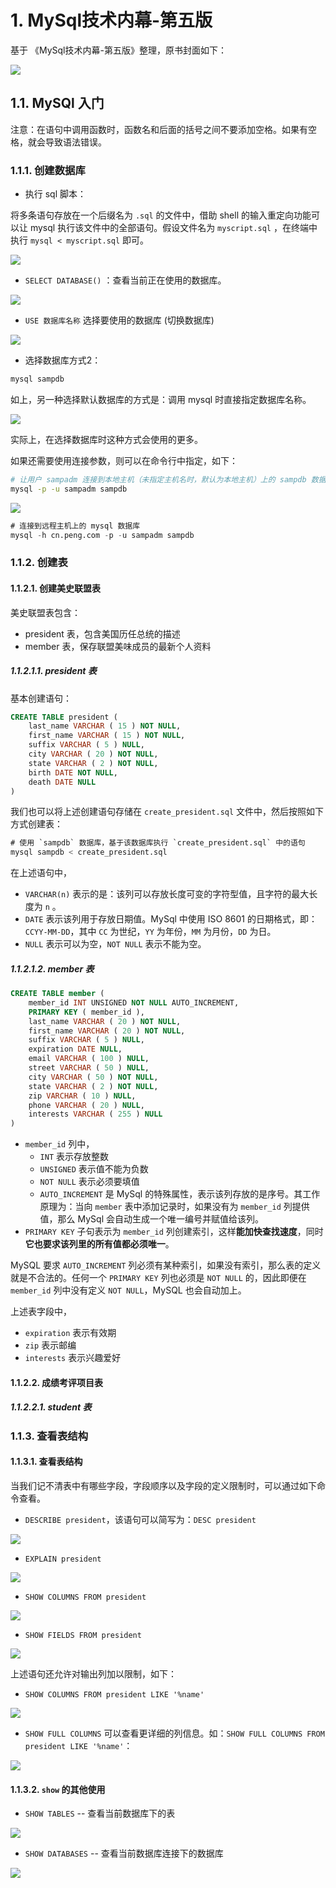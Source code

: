 # 1. MySql技术内幕-第五版

基于 《MySql技术内幕-第五版》整理，原书封面如下：

![](pics/20230414154718256_1398072102.png)


## 1.1. MySQl 入门

注意：在语句中调用函数时，函数名和后面的括号之间不要添加空格。如果有空格，就会导致语法错误。

### 1.1.1. 创建数据库

* 执行 sql 脚本：

将多条语句存放在一个后缀名为 `.sql` 的文件中，借助 shell 的输入重定向功能可以让 mysql 执行该文件中的全部语句。假设文件名为 `myscript.sql` ，在终端中执行 `mysql < myscript.sql` 即可。

![](pics/20230414180540065_1779236487.png)



* `SELECT DATABASE()`  ：查看当前正在使用的数据库。

![](pics/20230414181303749_1893915081.png)


* `USE 数据库名称` 选择要使用的数据库 (切换数据库)

![](pics/20230414181412387_1028150533.png)


* 选择数据库方式2：

```sql
mysql sampdb
```

如上，另一种选择默认数据库的方式是：调用 mysql 时直接指定数据库名称。

![](pics/20230414181625785_1472584369.png)

实际上，在选择数据库时这种方式会使用的更多。

如果还需要使用连接参数，则可以在命令行中指定，如下：

```bash
# 让用户 sampadm 连接到本地主机（未指定主机名时，默认为本地主机）上的 sampdb 数据库
mysql -p -u sampadm sampdb
```

![](pics/20230414182054292_2123941755.png)


```sql
# 连接到远程主机上的 mysql 数据库
mysql -h cn.peng.com -p -u sampadm sampdb
```

### 1.1.2. 创建表

#### 1.1.2.1. 创建美史联盟表

美史联盟表包含：

* president 表，包含美国历任总统的描述
* member 表，保存联盟美味成员的最新个人资料


##### 1.1.2.1.1. president 表


基本创建语句：

```sql
CREATE TABLE president (
	last_name VARCHAR ( 15 ) NOT NULL,
	first_name VARCHAR ( 15 ) NOT NULL,
	suffix VARCHAR ( 5 ) NULL,
	city VARCHAR ( 20 ) NOT NULL,
	state VARCHAR ( 2 ) NOT NULL,
	birth DATE NOT NULL,
	death DATE NULL
)
```

我们也可以将上述创建语句存储在 `create_president.sql` 文件中，然后按照如下方式创建表：

```sql
# 使用 `sampdb` 数据库，基于该数据库执行 `create_president.sql` 中的语句
mysql sampdb < create_president.sql
```

在上述语句中，

* `VARCHAR(n)` 表示的是：该列可以存放长度可变的字符型值，且字符的最大长度为 `n` 。
* `DATE` 表示该列用于存放日期值。MySql 中使用 ISO 8601 的日期格式，即：`CCYY-MM-DD`，其中 `CC` 为世纪，`YY` 为年份，`MM` 为月份，`DD` 为日。
* `NULL` 表示可以为空，`NOT NULL` 表示不能为空。


##### 1.1.2.1.2. member 表

```sql
CREATE TABLE member (
	member_id INT UNSIGNED NOT NULL AUTO_INCREMENT,
	PRIMARY KEY ( member_id ),
	last_name VARCHAR ( 20 ) NOT NULL,
	first_name VARCHAR ( 20 ) NOT NULL,
	suffix VARCHAR ( 5 ) NULL,
	expiration DATE NULL,
	email VARCHAR ( 100 ) NULL,
	street VARCHAR ( 50 ) NULL,
	city VARCHAR ( 50 ) NOT NULL,
	state VARCHAR ( 2 ) NOT NULL,
	zip VARCHAR ( 10 ) NULL,
	phone VARCHAR ( 20 ) NULL,
	interests VARCHAR ( 255 ) NULL 
)
```

* `member_id` 列中，
    * `INT` 表示存放整数
    * `UNSIGNED` 表示值不能为负数
    * `NOT NULL` 表示必须要填值
    * `AUTO_INCREMENT` 是 MySql 的特殊属性，表示该列存放的是序号。其工作原理为：当向 `member` 表中添加记录时，如果没有为 `member_id` 列提供值，那么 MySql 会自动生成一个唯一编号并赋值给该列。
* `PRIMARY KEY` 子句表示为 `member_id` 列创建索引，这样**能加快查找速度**，同时**它也要求该列里的所有值都必须唯一**。

MySQL 要求 `AUTO_INCREMENT` 列必须有某种索引，如果没有索引，那么表的定义就是不合法的。任何一个 `PRIMARY KEY` 列也必须是 `NOT NULL` 的，因此即便在 `member_id` 列中没有定义  `NOT NULL`，MySQL 也会自动加上。


上述表字段中，

  * `expiration` 表示有效期
  * `zip` 表示邮编
  * `interests` 表示兴趣爱好

#### 1.1.2.2. 成绩考评项目表

##### 1.1.2.2.1. student 表





### 1.1.3. 查看表结构

#### 1.1.3.1. 查看表结构

当我们记不清表中有哪些字段，字段顺序以及字段的定义限制时，可以通过如下命令查看。

* `DESCRIBE president`，该语句可以简写为：`DESC president`

![](pics/20230417101057321_1615895851.png)

* `EXPLAIN president`

![](pics/20230417101216356_1283367795.png)

* `SHOW COLUMNS FROM president`

![](pics/20230417101257349_236780097.png)

* `SHOW FIELDS FROM president`

![](pics/20230417101404000_275892388.png)

上述语句还允许对输出列加以限制，如下：

* `SHOW COLUMNS FROM president LIKE '%name'`

![](pics/20230417102219444_506171243.png)

* `SHOW FULL COLUMNS` 可以查看更详细的列信息。如：`SHOW FULL COLUMNS FROM president LIKE '%name'`：

![](pics/20230417102449146_1037355334.png)

#### 1.1.3.2. `show` 的其他使用

* `SHOW TABLES` -- 查看当前数据库下的表

![](pics/20230417102615139_1558852192.png)


* `SHOW DATABASES`  -- 查看当前数据库连接下的数据库

![](pics/20230417102821036_328297544.png)




